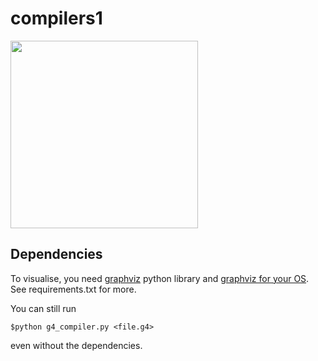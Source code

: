 # compilers1

<img src="https://i.imgur.com/2tvxofy.png" width="300px"></img>

## Dependencies

To visualise, you need [graphviz](http://graphviz.readthedocs.io/en/stable/manual.html#installation) python library and [graphviz for your OS](http://www.graphviz.org/download/). See requirements.txt for more.

You can still run
```
$python g4_compiler.py <file.g4>
```
even without the dependencies.
